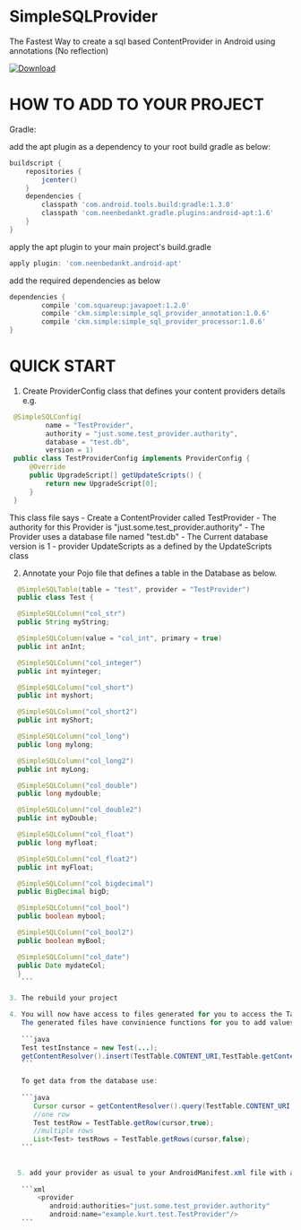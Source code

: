 # SimpleSQLProvider
 The Fastest Way to create a sql based ContentProvider in Android using annotations (No reflection)

 [ ![Download](https://api.bintray.com/packages/ckurtm/maven/SimpleSQLProvider/images/download.svg) ](https://bintray.com/ckurtm/maven/SimpleSQLProvider/_latestVersion)
 
 
 
# HOW TO ADD TO YOUR PROJECT

 Gradle:
 
 add the apt plugin as a dependency to your root build gradle as below:
 
   ```groovy
   buildscript {
       repositories {
           jcenter()
       }
       dependencies {
           classpath 'com.android.tools.build:gradle:1.3.0'
           classpath 'com.neenbedankt.gradle.plugins:android-apt:1.6'
       }
   }
   ```
 
 apply the apt plugin to your main project's build.gradle
 
  ```groovy
  apply plugin: 'com.neenbedankt.android-apt'
  ```
  
 add the required dependencies as below
 
 ```groovy
 dependencies {
         compile 'com.squareup:javapoet:1.2.0'
         compile 'ckm.simple:simple_sql_provider_annotation:1.0.6'
         compile 'ckm.simple:simple_sql_provider_processor:1.0.6'
 }
 ```

# QUICK START
  1. Create ProviderConfig class that defines your content providers details e.g.
  
  ```java
   @SimpleSQLConfig(
           name = "TestProvider",
           authority = "just.some.test_provider.authority",
           database = "test.db",
           version = 1)
   public class TestProviderConfig implements ProviderConfig {
       @Override
       public UpgradeScript[] getUpdateScripts() {
           return new UpgradeScript[0];
       }
   }
   ```
   
   This class file says 
    - Create a ContentProvider called TestProvider
    - The authority for this Provider is "just.some.test_provider.authority"
    - The Provider uses a database file named "test.db"
    - The Current database version is 1
    - provider UpdateScripts as a defined by the UpdateScripts class
     
  2. Annotate your Pojo file that defines a table in the Database as below.
  
  ```java
    @SimpleSQLTable(table = "test", provider = "TestProvider")
    public class Test {

    @SimpleSQLColumn("col_str")
    public String myString;

    @SimpleSQLColumn(value = "col_int", primary = true)
    public int anInt;

    @SimpleSQLColumn("col_integer")
    public int myinteger;

    @SimpleSQLColumn("col_short")
    public int myshort;

    @SimpleSQLColumn("col_short2")
    public int myShort;

    @SimpleSQLColumn("col_long")
    public long mylong;

    @SimpleSQLColumn("col_long2")
    public int myLong;

    @SimpleSQLColumn("col_double")
    public long mydouble;

    @SimpleSQLColumn("col_double2")
    public int myDouble;

    @SimpleSQLColumn("col_float")
    public long myfloat;

    @SimpleSQLColumn("col_float2")
    public int myFloat;

    @SimpleSQLColumn("col_bigdecimal")
    public BigDecimal bigD;

    @SimpleSQLColumn("col_bool")
    public boolean mybool;

    @SimpleSQLColumn("col_bool2")
    public boolean myBool;

    @SimpleSQLColumn("col_date")
    public Date mydateCol;
    }
     ```

  3. The rebuild your project
  
  4. You will now have access to files generated for you to access the Table prefixed with "Table" using the usual Android ContentProvider methods, e.g. TestTable for the above class.
     The generated files have convinience functions for you to add values to the table, e.g. getContentValues() with an instance of the Test class to insert into db e.g.
     
     ```java
     Test testInstance = new Test(...);
     getContentResolver().insert(TestTable.CONTENT_URI,TestTable.getContentValues(testInstance,false));   
     ```
     
     To get data from the database use:
     
     ```java
        Cursor cursor = getContentResolver().query(TestTable.CONTENT_URI,null,null,null,null);
        //one row
        Test testRow = TestTable.getRow(cursor,true);
        //multiple rows
        List<Test> testRows = TestTable.getRows(cursor,false);   
     ```
     
     
    5. add your provider as usual to your AndroidManifest.xml file with a matching authority as defined in ProviderConfig class
     
     ```xml
         <provider
            android:authorities="just.some.test_provider.authority"
            android:name="example.kurt.test.TestProvider"/>   
     ```
  